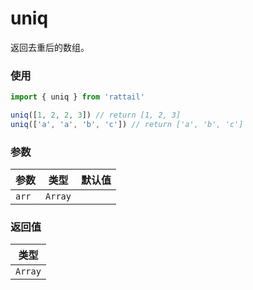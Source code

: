 # uniq

返回去重后的数组。

### 使用

```ts
import { uniq } from 'rattail'

uniq([1, 2, 2, 3]) // return [1, 2, 3]
uniq(['a', 'a', 'b', 'c']) // return ['a', 'b', 'c']
```

### 参数

| 参数  | 类型    | 默认值 |
| ----- | ------- | ------ |
| `arr` | `Array` |        |

### 返回值

| 类型    |
| ------- |
| `Array` |
